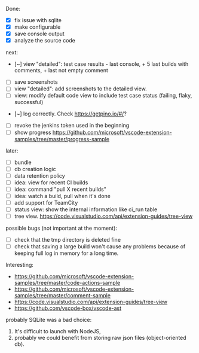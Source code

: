 Done:
- [x] fix issue with sqlite
- [x] make configurable
- [x] save console output
- [x] analyze the source code

next:
- [~] view "detailed": test case results - last console, + 5 last builds with comments, + last not empty comment

- [ ] save screenshots
- [ ] view "detailed": add screenshots to the detailed view.
- [ ] view: modify default code view to include test case status (failing, flaky, successful)
- [~] log correctly. Check https://getpino.io/#/?
- [ ] revoke the jenkins token used in the beginning
- [ ] show progress https://github.com/microsoft/vscode-extension-samples/tree/master/progress-sample

later:
- [ ] bundle
- [ ] db creation logic
- [ ] data retention policy
- [ ] idea: view for recent CI builds
- [ ] idea: command "pull X recent builds"
- [ ] idea: watch a build, pull when it's done
- [ ] add support for TeamCity
- [ ] status view: show the internal information like ci_run table
- [ ] tree view. https://code.visualstudio.com/api/extension-guides/tree-view

possible bugs (not important at the moment):
- [ ] check that the tmp directory is deleted fine
- [ ] check that saving a large build won't cause any problems because of keeping full log in memory for a long time.

Interesting:
- https://github.com/microsoft/vscode-extension-samples/tree/master/code-actions-sample
- https://github.com/microsoft/vscode-extension-samples/tree/master/comment-sample
- https://code.visualstudio.com/api/extension-guides/tree-view
- https://github.com/vscode-box/vscode-ast


probably SQLite was a bad choice:
1. It's difficult to launch with NodeJS,
2. probably we could benefit from storing raw json files (object-oriented db).